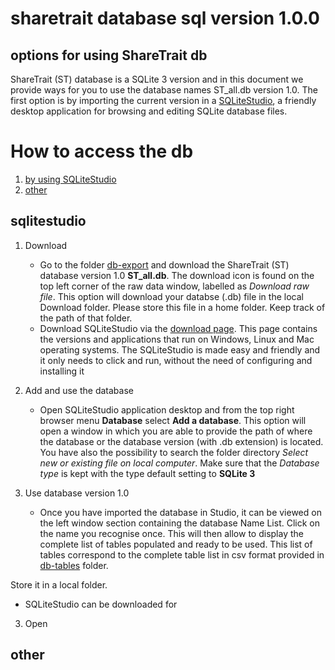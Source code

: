 # sharetrait database sql version 1.0.0

## options for using ShareTrait db

ShareTrait (ST) database is a SQLite 3 version and in this document we provide ways for you to use the database names ST_all.db version 1.0. 
The first option is by importing the current version in a [SQLiteStudio](https://sqlitestudio.pl/about/), a friendly desktop application for browsing and editing SQLite database files. 

# How to access the db 
1. [by using SQLiteStudio](#sqlitestudio)
2. [other](#other)



## sqlitestudio

1. Download
   - Go to the folder [db-export](https://github.com/ShareTraitProject/ShareTraitDatabase/blob/main/sharatrait-database-v1/db-export/) and download the ShareTrait (ST) database version 1.0 **ST_all.db**. The download icon is found on the top left corner of the raw data window, labelled as *Download raw file*. This option will download your databse (.db) file in the local Download folder. Please store this file in a home folder. Keep track of the path of that folder.
   - Download SQLiteStudio via the [download page](https://sqlitestudio.pl). This page contains the versions and applications that run on Windows, Linux and Mac operating systems. The SQLiteStudio is made easy and friendly and it only needs to click and run, without the need of configuring and installing it
     
2. Add and use the database
   - Open SQLiteStudio application desktop and from the top right browser menu **Database** select **Add a database**. This option will open a window in which you are able to provide the path of where the database or the database version (with .db extension) is located. You have also the possibility to search the folder directory *Select new or existing file on local computer*. Make sure that the *Database type* is kept with the type default setting to **SQLite 3**
  
3. Use database version 1.0 

   - Once you have imported the database in Studio, it can be viewed on the left window section containing the database Name List. Click on the name you recognise once. This will then allow to display the complete list of tables populated and ready to be used. This list of tables correspond to the complete table list in csv format provided in [db-tables](https://github.com/ShareTraitProject/ShareTraitDatabase/tree/main/sharatrait-database-v1/db-tables) folder.


Store it in a local folder. 
   - SQLiteStudio can be downloaded for 

3. Open

   
## other

